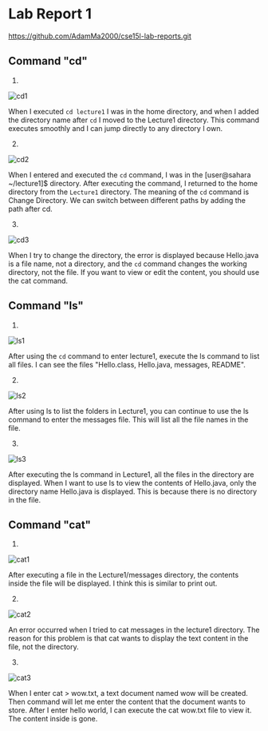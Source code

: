 # Lab Report 1

https://github.com/AdamMa2000/cse15l-lab-reports.git

## Command "cd"

1.

![cd1](https://github.com/AdamMa2000/cse15l-lab-reports/assets/86699770/0de7c38c-6038-4594-ae08-171c500c290c)


When I executed `cd lecture1` I was in the home directory, and when I added the directory name after `cd` I moved to the Lecture1 directory. This command executes smoothly and I can jump directly to any directory I own.

2.

![cd2](https://github.com/AdamMa2000/cse15l-lab-reports/assets/86699770/b8930568-029f-47bd-ba84-bcb063582493)

When I entered and executed the `cd` command, I was in the [user@sahara ~/lecture1]$ directory. After executing the command, I returned to the home directory from the `Lecture1` directory. The meaning of the `cd` command is Change Directory. We can switch between different paths by adding the path after cd.

3.

![cd3](https://github.com/AdamMa2000/cse15l-lab-reports/assets/86699770/c8beb5bd-cf43-42e8-be79-4585f865a0a6)

When I try to change the directory, the error is displayed because Hello.java is a file name, not a directory, and the `cd` command changes the working directory, not the file. If you want to view or edit the content, you should use the cat command.

## Command "ls"

1.

![ls1](https://github.com/AdamMa2000/cse15l-lab-reports/assets/86699770/3bc806b3-8fd4-4393-9f7e-6ae1629c21fb)

After using the `cd` command to enter lecture1, execute the ls command to list all files. I can see the files "Hello.class, Hello.java, messages, README".

2.

![ls2](https://github.com/AdamMa2000/cse15l-lab-reports/assets/86699770/af8c0076-6e78-431e-823a-76ed9fbac701)

After using ls to list the folders in Lecture1, you can continue to use the ls command to enter the messages file. This will list all the file names in the file.

3.

![ls3](https://github.com/AdamMa2000/cse15l-lab-reports/assets/86699770/4e23eed3-4f0c-48e7-b02f-27cc29138617)


After executing the ls command in Lecture1, all the files in the directory are displayed. When I want to use ls to view the contents of Hello.java, only the directory name Hello.java is displayed. This is because there is no directory in the file.

## Command "cat"

1.

![cat1](https://github.com/AdamMa2000/cse15l-lab-reports/assets/86699770/46b74824-af3d-47aa-a112-14adba770d1e)

After executing a file in the Lecture1/messages directory, the contents inside the file will be displayed. I think this is similar to print out.

2.

![cat2](https://github.com/AdamMa2000/cse15l-lab-reports/assets/86699770/cebd6e7b-d030-4ef8-a459-cd7c852f8308)

An error occurred when I tried to cat messages in the lecture1 directory. The reason for this problem is that cat wants to display the text content in the file, not the directory.

3.

![cat3](https://github.com/AdamMa2000/cse15l-lab-reports/assets/86699770/db69496f-a982-41a9-9139-23f39752e7e9)

When I enter cat > wow.txt, a text document named wow will be created. Then command will let me enter the content that the document wants to store. After I enter hello world, I can execute the cat wow.txt file to view it. The content inside is gone.


